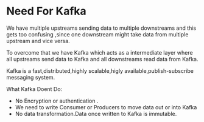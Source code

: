 # Need For Kafka

We have multiple upstreams sending data to multiple downstreams and this gets too confusing ,since one downstream might take data from multiple upstream and vice versa.

To overcome that we have Kafka which acts as a intermediate layer where all upstreams send data to Kafka and all downstreams read data from Kafka.

Kafka is a fast,distributed,highly scalable,higly available,publish-subscribe messaging system.



What Kafka Doent Do:

* No Encryption or authentication .
* We need to write Consumer or Producers to move data out or into Kafka
* No data transformation.Data once written to Kafka is immutable.



